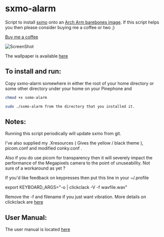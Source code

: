 # sxmo-alarm
Script to install [sxmo](https://sr.ht/~mil/Sxmo/) onto an [Arch Arm barebones image](https://github.com/dreemurrs-embedded/Pine64-Arch/releases). 
If this script helps you then please consider buying me a coffee or two ;)

<a href="https://www.buymeacoffee.com/JustineSmithies">Buy me a coffee</a>

![ScreenShot](screenshot.jpg)

The wallpaper is available [here](https://www.artstation.com/artwork/gJPLLx)

## To install and run:

Copy sxmo-alarm somewhere in either the root of your home directory 
or some other directory under your home on your Pinephone and

```sh
chmod +x sxmo-alarm

sudo ./sxmo-alarm from the directory that you installed it.
```

## Notes: 

Running this script periodically will update sxmo from git.

I've also supplied my .Xresources ( Gives the yellow / black theme ), picom.conf and modified conky.conf .

Also if you do use picom for transparency then it will severely impact the performance of the Megapixels camera to the point of unuseability. Not sure of a workaround as yet ?

If you'd like feedback on keypresses then put this line in your ~/.profile

export KEYBOARD_ARGS="-o | clickclack -V -f wavfile.wav"

Remove the -f and filename if you just want vibration. More details on clickclack are [here](https://git.sr.ht/~proycon/clickclack)

## User Manual:

The user manual is located [here](https://git.sr.ht/~mil/sxmo-docs/tree/master/USERGUIDE.md)
